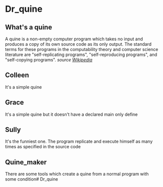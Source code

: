# Dr_quine

## What's a quine
A quine is a non-empty computer program which takes no input and produces a copy of its own source code as its only output. The standard terms for these programs in the computability theory and computer science literature are "self-replicating programs", "self-reproducing programs", and "self-copying programs".
*source [Wikipedia](https://en.wikipedia.org/wiki/Quine_(computing))*

## Colleen
It's a simple quine

## Grace
It's a simple quine but it doesn't have a declared main only define

## Sully
It's the funniest one. The program replicate and execute himself as many times as specified in the source code

## Quine_maker
There are some tools which create a quine from a normal program with some condition# Dr_quine
